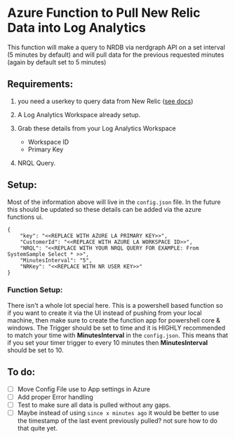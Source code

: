 # Azure Function to Pull New Relic Data into Log Analytics  
This function will make a query to NRDB via nerdgraph API on a set interval (5 minutes by default) and will pull data for the previous requested minutes (again by default set to 5 minutes)


## Requirements:
1. you need a userkey to query data from New Relic ([see docs](https://docs.newrelic.com/docs/apis/intro-apis/new-relic-api-keys/))  
2. A Log Analytics Workspace already setup.
3. Grab these details from your Log Analytics Workspace
    *  Workspace ID
    *  Primary Key

4. NRQL Query.


## Setup:
Most of the information above will live in the ``config.json`` file. In the future this should be updated so these details can be added via the azure functions ui. 

```
{
    "key": "<<REPLACE WITH AZURE LA PRIMARY KEY>>",
    "CustomerId": "<<REPLACE WITH AZURE LA WORKSPACE ID>>",
    "NRQL": "<<REPLACE WITH YOUR NRQL QUERY FOR EXAMPLE: From SystemSample Select * >>",
    "MinutesInterval": "5",
    "NRKey": "<<REPLACE WITH NR USER KEY>>"
}
```


### Function Setup:
There isn't a whole lot special here. This is a powershell based function so if you want to create it via the UI instead of pushing from your local machine, then make sure to create the function app for powershell core & windows. The Trigger should be set to time and it is HIGHLY recommended to match your time with **MinutesInterval** in the ``config.json``. This means that if you set your timer trigger to every 10 minutes then **MinutesInterval** should be set to 10. 



## To do:
- [ ] Move Config File use to App settings in Azure
- [ ] Add proper Error handling
- [ ] Test to make sure all data is pulled without any gaps.
- [ ] Maybe instead of using ``since x minutes ago`` it would be better to use the timestamp of the last event previously pulled? not sure how to do that quite yet. 
